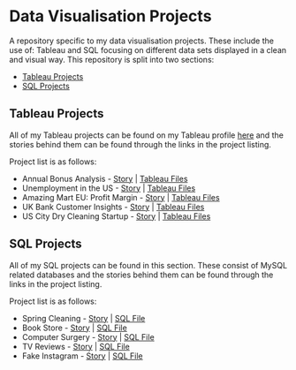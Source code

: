 # Data Visualisation Projects
A repository specific to my data visualisation projects. These include the use of: Tableau and SQL focusing on different data sets displayed in a clean and visual way. This repository is split into two sections:

- [Tableau Projects](#tableau-projects)
- [SQL Projects](#sql-projects)


## Tableau Projects
All of my Tableau projects can be found on my Tableau profile [here](https://public.tableau.com/profile/ryan.partridge#!/) and the stories behind them can be found through the links in the project listing.

Project list is as follows:
  * Annual Bonus Analysis - [Story](https://github.com/Achronus/Data-Visualisation-Projects/wiki/Annual-Bonus-Analysis) | [Tableau Files](https://public.tableau.com/profile/ryan.partridge#!/vizhome/1_annual-bonus-analysis/AnnualBonusAnalysis)
  * Unemployment in the US - [Story](https://github.com/Achronus/Data-Visualisation-Projects/wiki/Unemployment-in-the-US) | [Tableau Files](https://public.tableau.com/profile/ryan.partridge#!/vizhome/2_unemployment-in-the-us/UnemploymentDashboard)
  * Amazing Mart EU: Profit Margin - [Story](https://github.com/Achronus/Data-Visualisation-Projects/wiki/Amazing-Mart-EU:-Profit-Margin) | [Tableau Files](https://public.tableau.com/profile/ryan.partridge#!/vizhome/3_profit-margin-for-amazing-mart-eu/ProfitMargin)
  * UK Bank Customer Insights - [Story](https://github.com/Achronus/Data-Visualisation-Projects/wiki/UK-Bank:-Customer-Insights) | [Tableau Files](https://public.tableau.com/profile/ryan.partridge#!/vizhome/4_uk-bank-customer-insights/SegmentationInsights)
  * US City Dry Cleaning Startup - [Story](https://github.com/Achronus/Data-Visualisation-Projects/wiki/US-City-Dry-Cleaning-Startup) | [Tableau Files](https://public.tableau.com/profile/ryan.partridge#!/vizhome/5_us-city-dry-cleaning-startup/USDryCleaningStartupDashboard)

## SQL Projects
All of my SQL projects can be found in this section. These consist of MySQL related databases and the stories behind them can be found through the links in the project listing.

Project list is as follows:
  * Spring Cleaning - [Story](https://github.com/Achronus/Data-Visualisation-Projects/wiki/MySQL-Projects#spring-cleaning) | [SQL File](https://github.com/Achronus/Data-Visualisation-Projects/blob/master/sql/spring_cleaning.sql)
  * Book Store - [Story](https://github.com/Achronus/Data-Visualisation-Projects/wiki/MySQL-Projects#book-store) | [SQL File](https://github.com/Achronus/Data-Visualisation-Projects/blob/master/sql/book_store.sql)
  * Computer Surgery - [Story](https://github.com/Achronus/Data-Visualisation-Projects/wiki/MySQL-Projects#computer-surgery) | [SQL File](https://github.com/Achronus/Data-Visualisation-Projects/blob/master/sql/computer_surgery.sql)
  * TV Reviews - [Story](https://github.com/Achronus/Data-Visualisation-Projects/wiki/MySQL-Projects#tv-reviews) | [SQL File](https://github.com/Achronus/Data-Visualisation-Projects/blob/master/sql/tv_reviews.sql)
  * Fake Instagram - [Story](https://github.com/Achronus/Data-Visualisation-Projects/wiki/MySQL-Projects#fake-instagram) | [SQL File](https://github.com/Achronus/Data-Visualisation-Projects/blob/master/sql/fake_ig.sql)